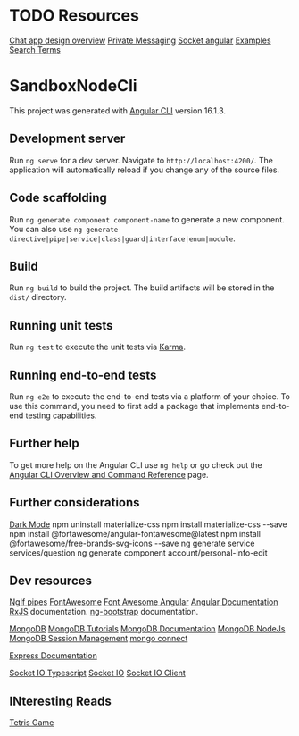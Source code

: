 # TODO Resources
[Chat app design overview](https://medium.com/flutter-community/realtime-chat-app-one-to-one-using-flutter-socket-io-node-js-acd4152c6a00)
[Private Messaging](https://socket.io/get-started/private-messaging-part-1/)
[Socket angular](https://www.digitalocean.com/community/tutorials/angular-socket-io)
[Examples](https://github.com/topics/socket-io-chat-app)
[Search Terms](https://www.google.com/search?q=socketio+angular+client&rlz=1C1CHBF_enCA1063CA1063&oq=socketio+angular+client&gs_lcrp=EgZjaHJvbWUyBggAEEUYOdIBCDUyOTZqMGo3qAIAsAIA&sourceid=chrome&ie=UTF-8)


# SandboxNodeCli

This project was generated with [Angular CLI](https://github.com/angular/angular-cli) version 16.1.3.

## Development server

Run `ng serve` for a dev server. Navigate to `http://localhost:4200/`. The application will automatically reload if you change any of the source files.

## Code scaffolding

Run `ng generate component component-name` to generate a new component. You can also use `ng generate directive|pipe|service|class|guard|interface|enum|module`.

## Build

Run `ng build` to build the project. The build artifacts will be stored in the `dist/` directory.

## Running unit tests

Run `ng test` to execute the unit tests via [Karma](https://karma-runner.github.io).

## Running end-to-end tests

Run `ng e2e` to execute the end-to-end tests via a platform of your choice. To use this command, you need to first add a package that implements end-to-end testing capabilities.

## Further help

To get more help on the Angular CLI use `ng help` or go check out the [Angular CLI Overview and Command Reference](https://angular.io/cli) page.


## Further considerations 
[Dark Mode](https://www.electronjs.org/docs/latest/tutorial/dark-mode)
npm uninstall materialize-css
npm install materialize-css --save
npm install @fortawesome/angular-fontawesome@latest
npm install @fortawesome/free-brands-svg-icons --save
ng generate service services/question
ng generate component account/personal-info-edit

## Dev resources
[NgIf pipes](https://angular.io/api/common/NgIf#storing-a-conditional-result-in-a-variable)
[FontAwesome](https://github.com/FortAwesome/angular-fontawesome)
[Font Awesome Angular](https://www.npmjs.com/package/@fortawesome/angular-fontawesome)
[Angular Documentation](https://angular.io/docs)
[RxJS](https://rxjs.dev/deprecations/to-promise) documentation.
[ng-bootstrap](https://ng-bootstrap.github.io/#/getting-started) documentation.

[MongoDB](https://account.mongodb.com/account/login)
[MongoDB Tutorials](https://www.mongodb.com/developer/languages/javascript/creating-user-profile-store-game-nodejs-mongodb/)
[MongoDB Documentation](https://www.mongodb.com/docs/develop-applications/)
[MongoDB NodeJs](https://mongodb.github.io/node-mongodb-native/5.7/modules.html)
[MongoDB Session Management](https://meghagarwal.medium.com/storing-sessions-with-connect-mongo-in-mongodb-64d74e3bbd9c)
[mongo connect](https://github.com/jdesboeufs/connect-mongo#readme)

[Express Documentation](https://developer.mozilla.org/en-US/docs/Learn/Server-side/Express_Nodejs)

[Socket IO Typescript](https://socket.io/docs/v4/typescript/)
[Socket IO](https://github.com/socketio/socket.io#readme)
[Socket IO Client](https://socket.io/docs/v4/client-installation/)

## INteresting Reads
[Tetris Game](https://medium.com/angular-in-depth/game-development-tetris-in-angular-64ef96ce56f7)